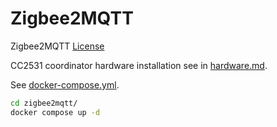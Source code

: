 # Zigbee2MQTT

Zigbee2MQTT [License](https://github.com/Koenkk/zigbee2mqtt/blob/master/LICENSE)

CC2531 coordinator hardware installation see in [hardware.md](hardware.md#zigbee).

See [docker-compose.yml](../zigbee2mqtt/docker-compose.yml).

```bash
cd zigbee2mqtt/
docker compose up -d
```